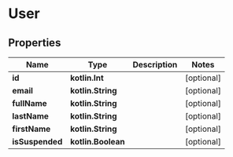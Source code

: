 
# User

## Properties
Name | Type | Description | Notes
------------ | ------------- | ------------- | -------------
**id** | **kotlin.Int** |  |  [optional]
**email** | **kotlin.String** |  |  [optional]
**fullName** | **kotlin.String** |  |  [optional]
**lastName** | **kotlin.String** |  |  [optional]
**firstName** | **kotlin.String** |  |  [optional]
**isSuspended** | **kotlin.Boolean** |  |  [optional]



